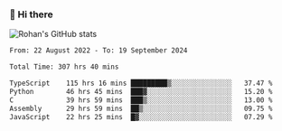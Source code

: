 ### 👋 Hi there 

<!--
**rohznmdev/rohznmdev** is a ✨ _special_ ✨ repository because its `README.md` (this file) appears on your GitHub profile.

Here are some ideas to get you started:

- 🔭 I’m currently working on ...
- 🌱 I’m currently learning Ruby and Ruby on Rails
- 👯 I’m looking to collaborate on ...
- 🤔 I’m looking for help with ...
- 💬 Ask me about ...
- 📫 How to reach me: ...
- 😄 Pronouns: ...
- ⚡ Fun fact: ...
-->
![Rohan's GitHub stats](https://github-readme-stats.vercel.app/api?username=rohznmdev&theme=dark&show_icons=true)

<!--START_SECTION:waka-->

```txt
From: 22 August 2022 - To: 19 September 2024

Total Time: 307 hrs 40 mins

TypeScript    115 hrs 16 mins █████████▒░░░░░░░░░░░░░░░   37.47 %
Python        46 hrs 45 mins  ███▓░░░░░░░░░░░░░░░░░░░░░   15.20 %
C             39 hrs 59 mins  ███▒░░░░░░░░░░░░░░░░░░░░░   13.00 %
Assembly      29 hrs 59 mins  ██▒░░░░░░░░░░░░░░░░░░░░░░   09.75 %
JavaScript    22 hrs 25 mins  █▓░░░░░░░░░░░░░░░░░░░░░░░   07.29 %
```

<!--END_SECTION:waka-->
